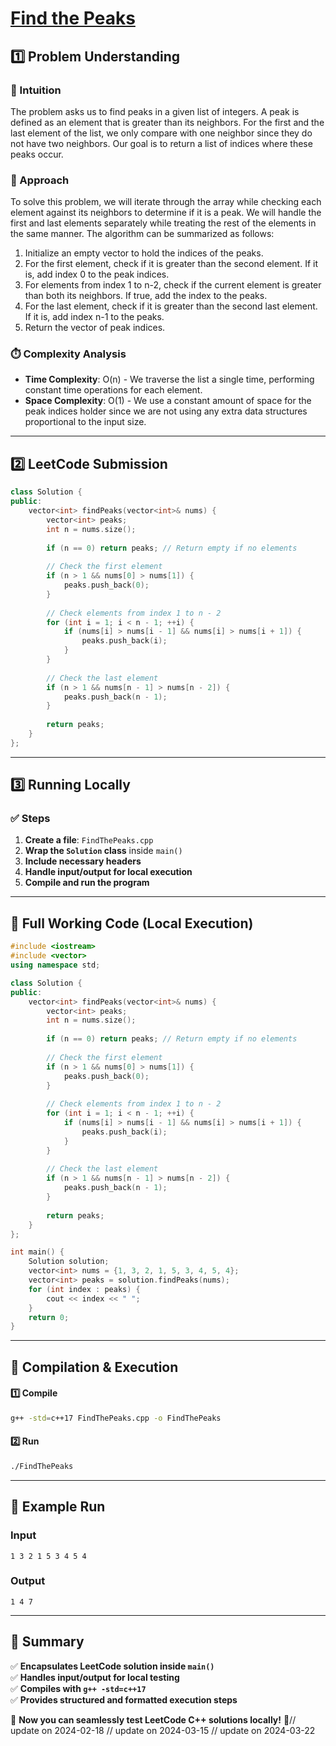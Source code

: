 # **[Find the Peaks](https://leetcode.com/problems/find-the-peaks/description/)**  

## **1️⃣ Problem Understanding**  
### **📌 Intuition**  
The problem asks us to find peaks in a given list of integers. A peak is defined as an element that is greater than its neighbors. For the first and the last element of the list, we only compare with one neighbor since they do not have two neighbors. Our goal is to return a list of indices where these peaks occur. 

### **🚀 Approach**  
To solve this problem, we will iterate through the array while checking each element against its neighbors to determine if it is a peak. We will handle the first and last elements separately while treating the rest of the elements in the same manner. The algorithm can be summarized as follows:
1. Initialize an empty vector to hold the indices of the peaks.
2. For the first element, check if it is greater than the second element. If it is, add index 0 to the peak indices.
3. For elements from index 1 to n-2, check if the current element is greater than both its neighbors. If true, add the index to the peaks.
4. For the last element, check if it is greater than the second last element. If it is, add index n-1 to the peaks.
5. Return the vector of peak indices.

### **⏱️ Complexity Analysis**  
- **Time Complexity**: O(n) - We traverse the list a single time, performing constant time operations for each element.
- **Space Complexity**: O(1) - We use a constant amount of space for the peak indices holder since we are not using any extra data structures proportional to the input size.

---  

## **2️⃣ LeetCode Submission**  
```cpp
class Solution {
public:
    vector<int> findPeaks(vector<int>& nums) {
        vector<int> peaks;
        int n = nums.size();
        
        if (n == 0) return peaks; // Return empty if no elements
        
        // Check the first element
        if (n > 1 && nums[0] > nums[1]) {
            peaks.push_back(0);
        }
        
        // Check elements from index 1 to n - 2
        for (int i = 1; i < n - 1; ++i) {
            if (nums[i] > nums[i - 1] && nums[i] > nums[i + 1]) {
                peaks.push_back(i);
            }
        }
        
        // Check the last element
        if (n > 1 && nums[n - 1] > nums[n - 2]) {
            peaks.push_back(n - 1);
        }
        
        return peaks;
    }
};  
```  

---  

## **3️⃣ Running Locally**  
### **✅ Steps**  
1. **Create a file**: `FindThePeaks.cpp`  
2. **Wrap the `Solution` class** inside `main()`  
3. **Include necessary headers**  
4. **Handle input/output for local execution**  
5. **Compile and run the program**  

---  

## **📝 Full Working Code (Local Execution)**  
```cpp
#include <iostream>
#include <vector>
using namespace std;

class Solution {
public:
    vector<int> findPeaks(vector<int>& nums) {
        vector<int> peaks;
        int n = nums.size();
        
        if (n == 0) return peaks; // Return empty if no elements
        
        // Check the first element
        if (n > 1 && nums[0] > nums[1]) {
            peaks.push_back(0);
        }
        
        // Check elements from index 1 to n - 2
        for (int i = 1; i < n - 1; ++i) {
            if (nums[i] > nums[i - 1] && nums[i] > nums[i + 1]) {
                peaks.push_back(i);
            }
        }
        
        // Check the last element
        if (n > 1 && nums[n - 1] > nums[n - 2]) {
            peaks.push_back(n - 1);
        }
        
        return peaks;
    }
};

int main() {
    Solution solution;
    vector<int> nums = {1, 3, 2, 1, 5, 3, 4, 5, 4};
    vector<int> peaks = solution.findPeaks(nums);
    for (int index : peaks) {
        cout << index << " ";
    }
    return 0;
}
```  

---  

## **🔧 Compilation & Execution**  
#### **1️⃣ Compile**  
```bash
g++ -std=c++17 FindThePeaks.cpp -o FindThePeaks
```  

#### **2️⃣ Run**  
```bash
./FindThePeaks
```  

---  

## **🎯 Example Run**  
### **Input**  
```
1 3 2 1 5 3 4 5 4
```  
### **Output**  
```
1 4 7 
```  

---  

## **📌 Summary**  
✅ **Encapsulates LeetCode solution inside `main()`**  
✅ **Handles input/output for local testing**  
✅ **Compiles with `g++ -std=c++17`**  
✅ **Provides structured and formatted execution steps**  

🚀 **Now you can seamlessly test LeetCode C++ solutions locally!** 🚀// update on 2024-02-18
// update on 2024-03-15
// update on 2024-03-22
